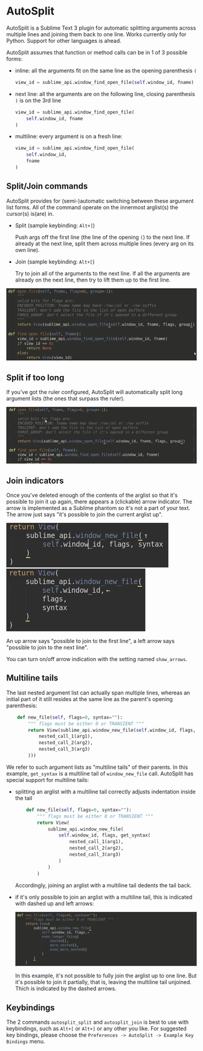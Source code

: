 # AutoSplit

AutoSplit is a Sublime Text 3 plugin for automatic splitting arguments across multiple lines and joining them back to one line. Works currently only for Python. Support for other languages is ahead.

AutoSplit assumes that function or method calls can be in 1 of 3 possible forms:

* inline: all the arguments fit on the same line as the opening parenthesis `(`
    ```python
    view_id = sublime_api.window_find_open_file(self.window_id, fname)
    ```

* next line: all the arguments are on the following line, closing parenthesis `)` is on the 3rd line
    ```python
    view_id = sublime_api.window_find_open_file(
        self.window_id, fname
    )
    ```

* multiline: every argument is on a fresh line:
    ```python
    view_id = sublime_api.window_find_open_file(
        self.window_id,
        fname
    )
    ```

## Split/Join commands

AutoSplit provides for (semi-)automatic switching between these argument list forms. All of the command operate on the innermost arglist(s) the cursor(s) is(are) in.


* Split (sample keybinding: `Alt+]`)

    Push args off the first line (the line of the opening `(`) to the next line. If already at the next line, split them across multiple lines (every arg on its own line).

* Join (sample keybinding: `Alt+[`)

    Try to join all of the arguments to the next line. If all the arguments are already on the next line, then try to lift them up to the first line.


![split-join animation](screen/split-join.gif)


## Split if too long

If you've got the ruler configured, AutoSplit will automatically split long argument lists (the ones that surpass the ruler).

![typing animation](screen/typing.gif)


## Join indicators

Once you've deleted enough of the contents of the arglist so that it's possible to join it up again, there appears a (clickable) arrow indicator. The arrow is implemented as a Sublime phantom so it's not a part of your text. The arrow just says "it's possible to join the current arglist up".

![join arrow up](screen/arrow-up.png)
![join arrow left](screen/arrow-left.png)

An up arrow says "possible to join to the first line", a left arrow says "possible to join to the next line".

You can turn on/off arrow indication with the setting named `show_arrows`.


## Multiline tails

The last nested argument list can actually span multiple lines, whereas an initial part of it still resides at the same line as the parent's opening parenthesis:

```python
    def new_file(self, flags=0, syntax=""):
        """ flags must be either 0 or TRANSIENT """
        return View(sublime_api.window_new_file(self.window_id, flags, get_syntax(
            nested_call_1(arg1),
            nested_call_2(arg2),
            nested_call_3(arg3)
        )))
```

We refer to such argument lists as "multiline tails" of their parents. In this example, `get_syntax` is a multiline tail of `window_new_file` call.  AutoSplit has special support for multiline tails:

* splitting an arglist with a multiline tail correctly adjusts indentation inside the tail

    ```python
        def new_file(self, flags=0, syntax=""):
            """ flags must be either 0 or TRANSIENT """
            return View(
                sublime_api.window_new_file(
                    self.window_id, flags, get_syntax(
                        nested_call_1(arg1),
                        nested_call_2(arg2),
                        nested_call_3(arg3)
                    )
                )
            )
    ```
    Accordingly, joining an arglist with a multiline tail dedents the tail back.

* if it's only possible to join an arglist with a multiline tail, this is indicated with dashed up and left arrows:

    ![typing animation](screen/split-join-dashed-arrow.gif)

    In this example, it's not possible to fully join the arglist up to one line. But it's possible to join it partially, that is, leaving the multiline tail unjoined. Thich is indicated by the dashed arrows.


## Keybindings

The 2 commands `autosplit_split` and `autosplit_join` is best to use with keybindings, such as `Alt+[` or `Alt+]` or any other you like. For suggested key bindings, please choose the `Preferences -> AutoSplit -> Example Key Bindings` menu.